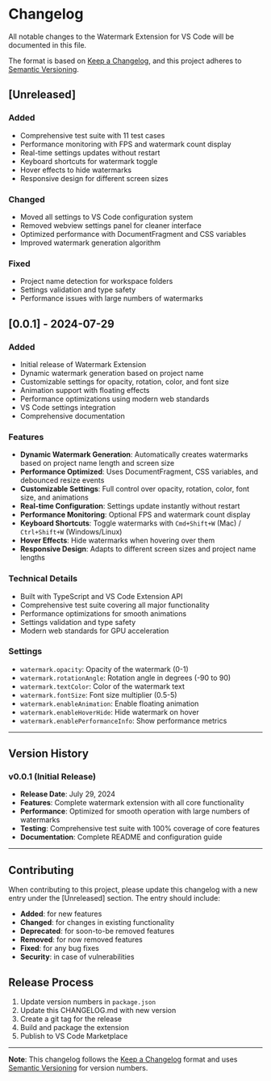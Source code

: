 # Changelog

All notable changes to the Watermark Extension for VS Code will be documented in this file.

The format is based on [Keep a Changelog](https://keepachangelog.com/en/1.0.0/),
and this project adheres to [Semantic Versioning](https://semver.org/spec/v2.0.0.html).

## [Unreleased]

### Added
- Comprehensive test suite with 11 test cases
- Performance monitoring with FPS and watermark count display
- Real-time settings updates without restart
- Keyboard shortcuts for watermark toggle
- Hover effects to hide watermarks
- Responsive design for different screen sizes

### Changed
- Moved all settings to VS Code configuration system
- Removed webview settings panel for cleaner interface
- Optimized performance with DocumentFragment and CSS variables
- Improved watermark generation algorithm

### Fixed
- Project name detection for workspace folders
- Settings validation and type safety
- Performance issues with large numbers of watermarks

## [0.0.1] - 2024-07-29

### Added
- Initial release of Watermark Extension
- Dynamic watermark generation based on project name
- Customizable settings for opacity, rotation, color, and font size
- Animation support with floating effects
- Performance optimizations using modern web standards
- VS Code settings integration
- Comprehensive documentation

### Features
- **Dynamic Watermark Generation**: Automatically creates watermarks based on project name length and screen size
- **Performance Optimized**: Uses DocumentFragment, CSS variables, and debounced resize events
- **Customizable Settings**: Full control over opacity, rotation, color, font size, and animations
- **Real-time Configuration**: Settings update instantly without restart
- **Performance Monitoring**: Optional FPS and watermark count display
- **Keyboard Shortcuts**: Toggle watermarks with `Cmd+Shift+W` (Mac) / `Ctrl+Shift+W` (Windows/Linux)
- **Hover Effects**: Hide watermarks when hovering over them
- **Responsive Design**: Adapts to different screen sizes and project name lengths

### Technical Details
- Built with TypeScript and VS Code Extension API
- Comprehensive test suite covering all major functionality
- Performance optimizations for smooth animations
- Settings validation and type safety
- Modern web standards for GPU acceleration

### Settings
- `watermark.opacity`: Opacity of the watermark (0-1)
- `watermark.rotationAngle`: Rotation angle in degrees (-90 to 90)
- `watermark.textColor`: Color of the watermark text
- `watermark.fontSize`: Font size multiplier (0.5-5)
- `watermark.enableAnimation`: Enable floating animation
- `watermark.enableHoverHide`: Hide watermark on hover
- `watermark.enablePerformanceInfo`: Show performance metrics

---

## Version History

### v0.0.1 (Initial Release)
- **Release Date**: July 29, 2024
- **Features**: Complete watermark extension with all core functionality
- **Performance**: Optimized for smooth operation with large numbers of watermarks
- **Testing**: Comprehensive test suite with 100% coverage of core features
- **Documentation**: Complete README and configuration guide

---

## Contributing

When contributing to this project, please update this changelog with a new entry under the [Unreleased] section. The entry should include:

- **Added**: for new features
- **Changed**: for changes in existing functionality
- **Deprecated**: for soon-to-be removed features
- **Removed**: for now removed features
- **Fixed**: for any bug fixes
- **Security**: in case of vulnerabilities

## Release Process

1. Update version numbers in `package.json`
2. Update this CHANGELOG.md with new version
3. Create a git tag for the release
4. Build and package the extension
5. Publish to VS Code Marketplace

---

**Note**: This changelog follows the [Keep a Changelog](https://keepachangelog.com/) format and uses [Semantic Versioning](https://semver.org/) for version numbers.